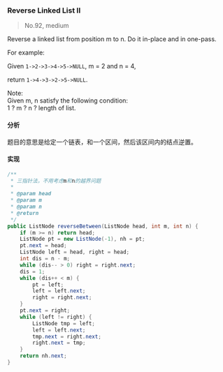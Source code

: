 ### Reverse Linked List II

> No.92, medium

Reverse a linked list from position m to n. Do it in-place and in one-pass.

For example:

Given `1->2->3->4->5->NULL`, m = 2 and n = 4,

return `1->4->3->2->5->NULL`.

Note:  
Given m, n satisfy the following condition:  
1 ? m ? n ? length of list.

#### 分析

题目的意思是给定一个链表，和一个区间，然后该区间内的结点逆置。

#### 实现

```java
/**
 * 三指针法，不用考虑m和n的越界问题
 *
 * @param head
 * @param m
 * @param n
 * @return
 */
public ListNode reverseBetween(ListNode head, int m, int n) {
    if (m >= n) return head;
    ListNode pt = new ListNode(-1), nh = pt;
    pt.next = head;
    ListNode left = head, right = head;
    int dis = n - m;
    while (dis-- > 0) right = right.next;
    dis = 1;
    while (dis++ < m) {
        pt = left;
        left = left.next;
        right = right.next;
    }
    pt.next = right;
    while (left != right) {
        ListNode tmp = left;
        left = left.next;
        tmp.next = right.next;
        right.next = tmp;
    }
    return nh.next;
}
```